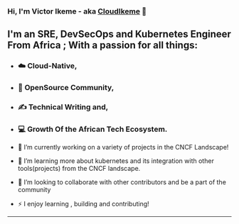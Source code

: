 ### Hi, I'm Victor Ikeme - aka [CloudIkeme](https://ng.linkedin.com/in/victor-ikeme-838457232) 👋

## I'm an SRE, DevSecOps and Kubernetes Engineer From Africa ; With a passion for all things: 
- ### ☁️ Cloud-Native,
- ### 🤝 OpenSource Community,
- ### ✍️ Technical Writing and,
- ### 💻 Growth Of the African Tech Ecosystem.

- 🔭 I’m currently working on a variety of projects in the CNCF Landscape!
- 🌱 I’m learning more about kubernetes and its integration with other tools(projects) from the CNCF landscape.
- 👯 I’m looking to collaborate with other contributors and be a part of the community
- ⚡ I enjoy learning , building and contributing! 

<!--- ### Connect with me:

[<img align="left" alt="neonmirrors.net" width="22px" src="https://raw.githubusercontent.com/iconic/open-iconic/master/svg/globe.svg" />][website]
[<img align="left" alt="chipzoller | Twitter" width="22px" src="https://cdn.jsdelivr.net/npm/simple-icons@v3/icons/twitter.svg" />][twitter]
[<img align="left" alt="chipzoller | LinkedIn" width="22px" src="https://cdn.jsdelivr.net/npm/simple-icons@v3/icons/linkedin.svg" />][linkedin]

<br />

### Languages and Tools:

[<img align="left" alt="Visual Studio Code" width="26px" src="https://raw.githubusercontent.com/github/explore/80688e429a7d4ef2fca1e82350fe8e3517d3494d/topics/visual-studio-code/visual-studio-code.png" />](https://code.visualstudio.com/)
[<img align="left" alt="Git" width="26px" src="https://raw.githubusercontent.com/github/explore/80688e429a7d4ef2fca1e82350fe8e3517d3494d/topics/git/git.png" />](https://git-scm.com/)
[<img align="left" alt="GitHub" width="26px" src="https://raw.githubusercontent.com/github/explore/78df643247d429f6cc873026c0622819ad797942/topics/github/github.png" />](https://github.com/)

<br />
<br />

### 📕 Latest Blog Posts
<!-- BLOG-POST-LIST:START -->
<!--- [One-Time Pass Codes for Kyverno...With Quotas!](https://neonmirrors.net/post/2023-08/one-time-pass-codes-with-quotas/)
- [Experimental Generic JSON Validation with Kyverno](https://neonmirrors.net/post/2023-07/experimental-generic-json-validation-with-kyverno/)
- [Scheduled Mutations with Kyverno](https://neonmirrors.net/post/2023-07/scheduled-kyverno-mutations/)
- [One-Time Pass Codes for Kyverno](https://neonmirrors.net/post/2023-06/one-time-pass-codes-for-kyverno/)
- [Signing and Automating Policy Exceptions](https://neonmirrors.net/post/2023-03/signing-and-automating-policy-exceptions/) --->
<!-- BLOG-POST-LIST:END -->

---

<!--- [website]: https://neonmirrors.net
[twitter]: https://twitter.com/chipzoller
[linkedin]: https://linkedin.com/in/chipzoller --->

<!--
**CloudIkeme/CloudIkeme** is a ✨ _special_ ✨ repository because its `README.md` (this file) appears on your GitHub profile.

Here are some ideas to get you started:

- 🔭 I’m currently working on ...
- 🌱 I’m currently learning ...
- 👯 I’m looking to collaborate on ...
- 🤔 I’m looking for help with ...
- 💬 Ask me about ...
- 📫 How to reach me: ...
- 😄 Pronouns: ...
- ⚡ Fun fact: ...
-->
